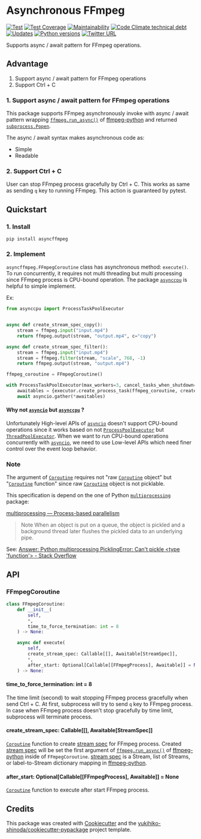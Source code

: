 # Asynchronous FFmpeg

[![Test](https://github.com/yukihiko-shinoda/asyncffmpeg/workflows/Test/badge.svg)](https://github.com/yukihiko-shinoda/asyncffmpeg/actions?query=workflow%3ATest)
[![Test Coverage](https://api.codeclimate.com/v1/badges/d0715bdfc5dd7725e0a2/test_coverage)](https://codeclimate.com/github/yukihiko-shinoda/asyncffmpeg/test_coverage)
[![Maintainability](https://api.codeclimate.com/v1/badges/d0715bdfc5dd7725e0a2/maintainability)](https://codeclimate.com/github/yukihiko-shinoda/asyncffmpeg/maintainability)
[![Code Climate technical debt](https://img.shields.io/codeclimate/tech-debt/yukihiko-shinoda/asyncffmpeg)](https://codeclimate.com/github/yukihiko-shinoda/asyncffmpeg)
[![Updates](https://pyup.io/repos/github/yukihiko-shinoda/asyncffmpeg/shield.svg)](https://pyup.io/repos/github/yukihiko-shinoda/asyncffmpeg/)
[![Python versions](https://img.shields.io/pypi/pyversions/asyncffmpeg.svg)](https://pypi.org/project/asyncffmpeg)
[![Twitter URL](https://img.shields.io/twitter/url?style=social&url=https%3A%2F%2Fgithub.com%2Fyukihiko-shinoda%2Fasyncffmpeg)](http://twitter.com/share?text=Asynchronous%20FFmpeg&url=https://pypi.org/project/asyncffmpeg/&hashtags=python)

Supports async / await pattern for FFmpeg operations.

## Advantage

1. Support async / await pattern for FFmpeg operations
2. Support Ctrl + C

### 1. Support async / await pattern for FFmpeg operations

This package supports FFmpeg asynchronously invoke with async / await pattern
wrapping [`ffmpeg.run_async()`] of [ffmpeg-python] and returned [`subprocess.Popen`].

The async / await syntax makes asynchronous code as:

- Simple
- Readable

### 2. Support Ctrl + C

User can stop FFmpeg process gracefully by Ctrl + C.
This works as same as sending `q` key to running FFmpeg.
This action is guaranteed by pytest.

## Quickstart

### 1. Install

```console
pip install asyncffmpeg
```

### 2. Implement

`asyncffmpeg.FFmpegCoroutine` class has asynchronous method: `execute()`.
To run concurrently, it requires not multi threading but multi processing
since FFmpeg process is CPU-bound operation.
The package [`asynccpu`] is helpful to simple implement.

Ex:

```python
from asynccpu import ProcessTaskPoolExecutor


async def create_stream_spec_copy():
    stream = ffmpeg.input("input.mp4")
    return ffmpeg.output(stream, "output.mp4", c="copy")

async def create_stream_spec_filter():
    stream = ffmpeg.input("input.mp4")
    stream = ffmpeg.filter(stream, "scale", 768, -1)
    return ffmpeg.output(stream, "output.mp4")

ffmpeg_coroutine = FFmpegCoroutine()

with ProcessTaskPoolExecutor(max_workers=3, cancel_tasks_when_shutdown=True) as executor:
    awaitables = {executor.create_process_task(ffmpeg_coroutine, create_stream_spec) for create_stream_spec in [create_stream_spec_copy, create_stream_spec_filter]}
    await asyncio.gather(*awaitables)
```

#### Why not [`asyncio`] but [`asynccpu`] ?

Unfortunately High-level APIs of [`asyncio`] doesn't support CPU-bound operations
since it works based on not [`ProcessPoolExecutor`] but [`ThreadPoolExecutor`].
When we want to run CPU-bound operations concurrently with [`asyncio`],
we need to use Low-level APIs which need finer control over the event loop behavior.

### Note

The argument of [`Coroutine`] requires not "raw [`Coroutine`] object" but "[`Coroutine`] function"
since raw [`Coroutine`] object is not picklable.

This specification is depend on the one of Python [`multiprocessing`] package:

[multiprocessing — Process-based parallelism]

> Note When an object is put on a queue, the object is pickled
> and a background thread later flushes the pickled data to an underlying pipe.

<!-- markdownlint-disable-next-line no-inline-html -->
See: [Answer: Python multiprocessing PicklingError: Can't pickle <type 'function'> - Stack Overflow]

## API

### FFmpegCoroutine

```python
class FFmpegCoroutine:
    def __init__(
        self,
        *,
        time_to_force_termination: int = 8
    ) -> None:

    async def execute(
        self,
        create_stream_spec: Callable[[], Awaitable[StreamSpec]],
        *,
        after_start: Optional[Callable[[FFmpegProcess], Awaitable]] = None
    ) -> None:
```

#### time_to_force_termination: int = 8

The time limit (second) to wait stopping FFmpeg process gracefully
when send Ctrl + C.
At first, subprocess will try to send `q` key to FFmpeg process.
In case when FFmpeg process doesn't stop gracefully by time limit,
subprocess will terminate process.

#### create_stream_spec: Callable[[], Awaitable[StreamSpec]]

[`Coroutine`] function to create [stream spec] for FFmpeg process.
Created [stream spec] will be set the first argument of [`ffmpeg.run_async()`] of [ffmpeg-python] inside of `FFmpegCoroutine`.
[stream spec] is a Stream, list of Streams, or label-to-Stream dictionary mapping
in [ffmpeg-python].

#### after_start: Optional[Callable[[FFmpegProcess], Awaitable]] = None

[`Coroutine`] function to execute after start FFmpeg process.

## Credits

This package was created with [Cookiecutter] and the [yukihiko-shinoda/cookiecutter-pypackage] project template.

[`ffmpeg.run_async()`]: https://kkroening.github.io/ffmpeg-python/#ffmpeg.run_async
[ffmpeg-python]: https://pypi.org/project/ffmpeg-python/
[`subprocess.Popen`]: https://docs.python.org/3/library/subprocess.html#popen-objects
[`asyncio`]: https://docs.python.org/3/library/asyncio.html
[`ProcessPoolExecutor`]: https://docs.python.org/3/library/concurrent.futures.html#processpoolexecutor
[`ThreadPoolExecutor`]: https://docs.python.org/3/library/concurrent.futures.html#threadpoolexecutor
[`asynccpu`]: https://pypi.org/project/asynccpu/
[`Coroutine`]: https://docs.python.org/3/library/asyncio-task.html#coroutines
[`multiprocessing`]: https://docs.python.org/3/library/multiprocessing.html
[multiprocessing — Process-based parallelism]: https://docs.python.org/3/library/multiprocessing.html
<!-- markdownlint-disable-next-line no-inline-html -->
[Answer: Python multiprocessing PicklingError: Can't pickle <type 'function'> - Stack Overflow]: https://stackoverflow.com/a/8805244/12721873
[stream spec]: https://ffmpeg.org/ffmpeg.html#Stream-specifiers-1
[Cookiecutter]: https://github.com/audreyr/cookiecutter
[yukihiko-shinoda/cookiecutter-pypackage]: https://github.com/audreyr/cookiecutter-pypackage
